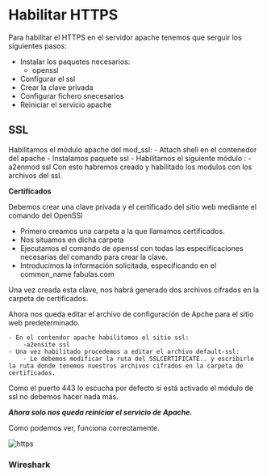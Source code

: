 # Habilitar HTTPS

Para habilitar el HTTPS en el servidor apache tenemos que serguir los siguientes pasos:

- Instalar los paquetes necesarios:
    - openssl
- Configurar el ssl
- Crear la clave privada
- Configurar fichero snecesarios
- Reiniciar el servicio apache
## SSL
 Habilitamos el módulo apache del mod_ssl:
    - Attach shell en el contenedor del apache
    - Instalamos paquete ssl
    - Habilitamos el siguiente módulo :
        -a2enmod ssl
Con esto habremos creado y habilitado los modulos con los archivos del ssl.

**Certificados**

Debemos crear una clave privada y el certificado del sitio web mediante el comando del OpenSSl

- Primero creamos una carpeta a la que llamamos certificados.
- Nos situamos en dicha carpeta
- Ejecutamos el comando de openssl con todas las especificaciones necesarias del comando para crear la clave.
- Introducimos la información solicitada, especificando en el common_name fabulas.com

Una vez creada esta clave, nos habrá generado dos archivos cifrados en la carpeta de certificados.

Ahora nos queda editar el archivo de configuración de Apche para el sitio web predeterminado.

    - En el contendor apache habilitamos el sitio ssl:
        -a2ensite ssl
    - Una vez habilitado procedemos a editar el archivo default-ssl:
        - Le debemos modificar la ruta del SSLCERTIFICATE.. y escribirle la ruta donde tenemos nuestros archivos cifrados en la carpeta de certificados.

Como el puerto 443 lo escucha por defecto si está activado el módulo de ssl no debemos hacer nada más.

***Ahora solo nos queda reiniciar el servicio de Apache.***

Como podemos ver, funciona correctamente.

![https](SSLSITE.png)

### Wireshark